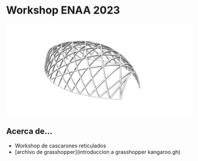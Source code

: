 # Workshop ENAA 2023

![cascarones reticulados de madera](images/cascaronENAA.jpg)

## Acerca de...
* Workshop de cascarones reticulados
* [archivo de grasshopper](introduccion a grasshopper kangaroo.gh)



